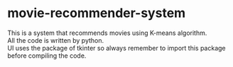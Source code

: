 # movie-recommender-system
This is a system that recommends movies using K-means algorithm.
<br/>All the code is written by python. 
<br/>UI uses the package of tkinter so always remember to import this package before compiling the code.<br/>
